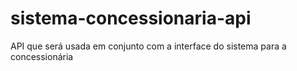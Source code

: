 # sistema-concessionaria-api
API que será usada em conjunto com a interface do sistema para a concessionária

